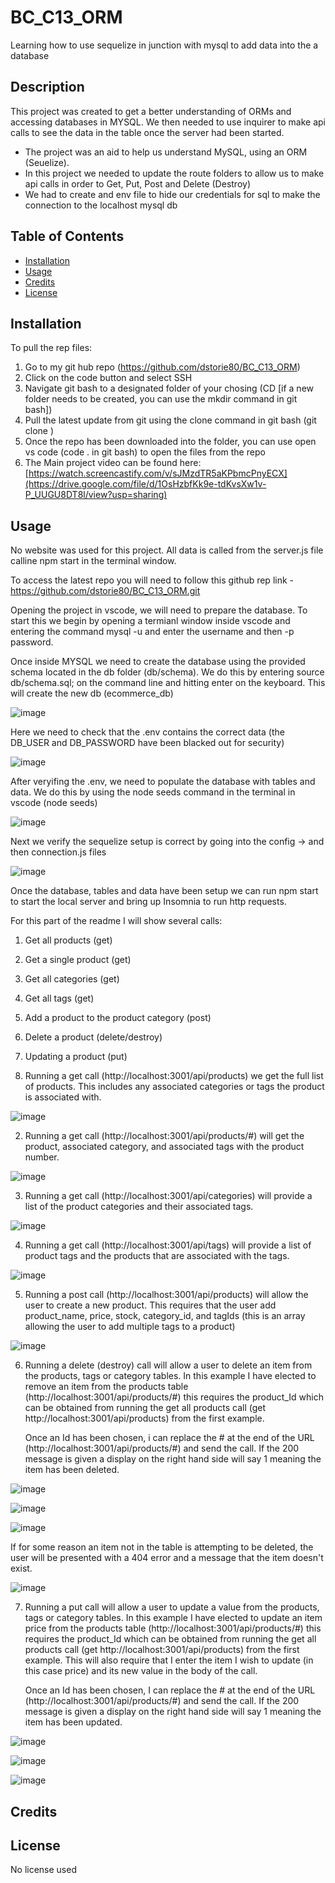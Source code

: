 # BC_C13_ORM
Learning how to use sequelize in junction with mysql to add data into the a database  

## Description

This project was created to get a better understanding of ORMs and accessing databases in MYSQL. We then needed to use inquirer to make api calls to see the data in the table once the server had been started.

- The project was an aid to help us understand MySQL, using an ORM (Seuelize).
- In this project we needed to update the route folders to allow us to make api calls in order to Get, Put, Post and Delete (Destroy)
- We had to create and env file to hide our credentials for sql to make the connection to the localhost mysql db


## Table of Contents 

- [Installation](#installation)
- [Usage](#usage)
- [Credits](#credits)
- [License](#license)

## Installation

To pull the rep files:
1. Go to my git hub repo (https://github.com/dstorie80/BC_C13_ORM) 
2. Click on the code button and select SSH
3. Navigate git bash to a designated folder of your chosing (CD <filepath/> [if a new folder needs to be created, you can use the mkdir command in git bash])
4. Pull the latest update from git using the clone command in git bash (git clone <repo url>)
5. Once the repo has been downloaded into the folder, you can use open vs code (code . in git bash) to open the files from the repo
6. The Main project video can be found here: [https://watch.screencastify.com/v/sJMzdTR5aKPbmcPnyECX](https://drive.google.com/file/d/1OsHzbfKk9e-tdKvsXw1v-P_UUGU8DT8l/view?usp=sharing)



## Usage

No website was used for this project. All data is called from the server.js file calline npm start in the terminal window. 

To access the latest repo you will need to follow this github rep link - https://github.com/dstorie80/BC_C13_ORM.git

Opening the project in vscode, we will need to prepare the database.  To start this we begin by opening a termianl window inside vscode and entering the command mysql -u and enter the username and then -p password.

Once inside MYSQL we need to create the database using the provided schema located in the db folder (db/schema). We do this by entering source db/schema.sql; on the command line and hitting enter on the keyboard.  This will create the new db (ecommerce_db)

![image](https://github.com/dstorie80/BC_C13_ORM/assets/149905416/ec8bf974-868d-4e8b-ad94-4367ef1d140c)

Here we need to check that the .env contains the correct data (the DB_USER and DB_PASSWORD have been blacked out for security)

![image](https://github.com/dstorie80/BC_C13_ORM/assets/149905416/3ff4a353-9226-4a09-9768-9c0d24334905)

After veryifing the .env, we need to populate the database with tables and data.  We do this by using the node seeds command in the terminal in vscode (node seeds)

![image](https://github.com/dstorie80/BC_C13_ORM/assets/149905416/3237296f-ccf4-4ca2-a111-ec3424134de2)

Next we verify the sequelize setup is correct by going into the config -> and then connection.js files 

![image](https://github.com/dstorie80/BC_C13_ORM/assets/149905416/c432197a-105b-4e30-abd3-a945eab9dd32)

Once the database, tables and data have been setup we can run npm start to start the local server and bring up Insomnia to run http requests.  

For this part of the readme I will show several calls:

1. Get all products (get)
2. Get a single product (get)
3. Get all categories (get)
4. Get all tags (get)
5. Add a product to the product category (post)
6. Delete a product (delete/destroy)
7. Updating a product (put)

1. Running a get call (http://localhost:3001/api/products) we get the full list of products.  This includes any associated categories or tags the product is associated with.

![image](https://github.com/dstorie80/BC_C13_ORM/assets/149905416/00ea12fa-a2b9-463d-935e-349c6737b3ff)

2. Running a get call (http://localhost:3001/api/products/#) will get the product, associated category, and associated tags with the product number.

![image](https://github.com/dstorie80/BC_C13_ORM/assets/149905416/98aa1b1b-16c3-4a60-825e-f60ebfb5b820)

3. Running a get call (http://localhost:3001/api/categories) will provide a list of the product categories and their associated tags.
   
![image](https://github.com/dstorie80/BC_C13_ORM/assets/149905416/7cb8479b-9c70-4c65-a291-70ee165f3800)

4. Running a get call (http://localhost:3001/api/tags) will provide a list of product tags and the products that are associated with the tags.

![image](https://github.com/dstorie80/BC_C13_ORM/assets/149905416/8f2c7cc1-d3be-428d-bd79-81625a15603c)

5. Running a post call (http://localhost:3001/api/products) will allow the user to create a new product.  This requires that the user add product_name, price, stock, category_id, and tagIds (this is an array allowing the user to add multiple tags to a product)

![image](https://github.com/dstorie80/BC_C13_ORM/assets/149905416/6e5d09e3-1ff4-408c-9bab-151762c0f6d6)

6. Running a delete (destroy) call will allow a user to delete an item from the products, tags or category tables.  In this example I have elected to remove an item from the products table (http://localhost:3001/api/products/#) this requires the product_Id which
   can be obtained from running the get all products call (get http://localhost:3001/api/products) from the first example.

   Once an Id has been chosen, i can replace the # at the end of the URL (http://localhost:3001/api/products/#) and send the call.  If the 200 message is given a display on the right hand side will say 1 meaning the item has been deleted.

![image](https://github.com/dstorie80/BC_C13_ORM/assets/149905416/d37fe380-c56f-4aea-9aef-5d71345b64d6)

![image](https://github.com/dstorie80/BC_C13_ORM/assets/149905416/abcb50c7-2542-4ebd-8cda-8b80da207418)

![image](https://github.com/dstorie80/BC_C13_ORM/assets/149905416/161df32b-bfed-462d-b443-f1a43a3f6632)

  If for some reason an item not in the table is attempting to be deleted, the user will be presented with a 404 error and a message that the item doesn't exist. 

![image](https://github.com/dstorie80/BC_C13_ORM/assets/149905416/231303c1-492b-4800-ba9f-e3a7f892ea2f)

7. Running a put call will allow a user to update a value from the products, tags or category tables.  In this example I have elected to update an item price from the products table (http://localhost:3001/api/products/#) this requires the product_Id which
   can be obtained from running the get all products call (get http://localhost:3001/api/products) from the first example. This will also require that I enter the item I wish to update (in this case price) and its new value in the body of the call.

   Once an Id has been chosen, I can replace the # at the end of the URL (http://localhost:3001/api/products/#) and send the call.  If the 200 message is given a display on the right hand side will say 1 meaning the item has been updated.

![image](https://github.com/dstorie80/BC_C13_ORM/assets/149905416/bfd265b6-93eb-4831-a88a-77107fb4c52b)

![image](https://github.com/dstorie80/BC_C13_ORM/assets/149905416/81a76f9e-07fc-4a66-83a7-fc2084fb153d)

![image](https://github.com/dstorie80/BC_C13_ORM/assets/149905416/cc4dc4c9-4c6a-475b-9186-d531ef9f7967)


## Credits

## License

No license used 
